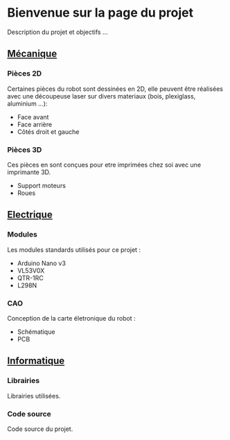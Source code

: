 # Bienvenue sur la page du projet

Description du projet et objectifs ...

## [Mécanique](https://github.com/maxime-hanicotte/BigMax/tree/master/mécanique)

### Pièces 2D

Certaines pièces du robot sont dessinées en 2D, elle peuvent être réalisées avec une découpeuse laser sur divers materiaux (bois, plexiglass, aluminium ...):
* Face avant
* Face arrière
* Côtés droit et gauche

### Pièces 3D

Ces pièces en sont conçues pour etre imprimées chez soi avec une imprimante 3D.
* Support moteurs
* Roues

## [Electrique](https://github.com/maxime-hanicotte/BigMax/tree/master/électrique)

### Modules

Les modules standards utilisés pour ce projet :
* Arduino Nano v3
* VL53V0X
* QTR-1RC
* L298N

### CAO

Conception de la carte életronique du robot :
* Schématique
* PCB

## [Informatique](https://github.com/maxime-hanicotte/BigMax/tree/master/informatique)

### Librairies

Librairies utilisées.

### Code source

Code source du projet.
